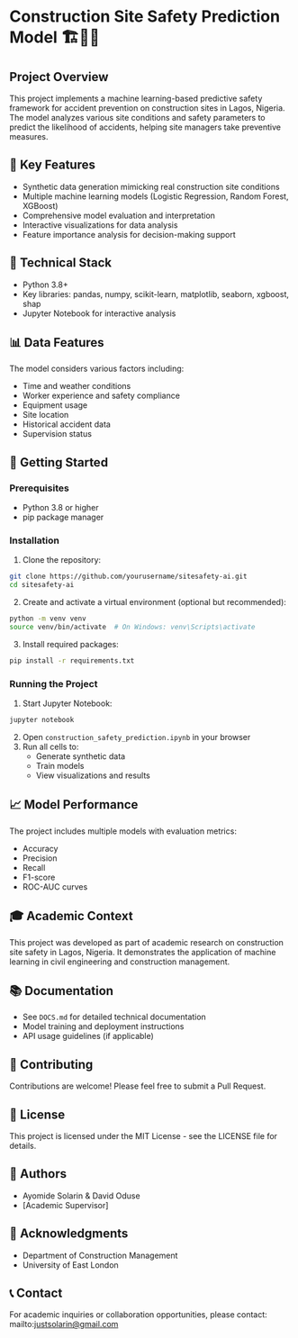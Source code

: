 # Construction Site Safety Prediction Model 🏗️👷‍♂️

## Project Overview
This project implements a machine learning-based predictive safety framework for accident prevention on construction sites in Lagos, Nigeria. The model analyzes various site conditions and safety parameters to predict the likelihood of accidents, helping site managers take preventive measures.

## 🎯 Key Features
- Synthetic data generation mimicking real construction site conditions
- Multiple machine learning models (Logistic Regression, Random Forest, XGBoost)
- Comprehensive model evaluation and interpretation
- Interactive visualizations for data analysis
- Feature importance analysis for decision-making support

## 🔧 Technical Stack
- Python 3.8+
- Key libraries: pandas, numpy, scikit-learn, matplotlib, seaborn, xgboost, shap
- Jupyter Notebook for interactive analysis

## 📊 Data Features
The model considers various factors including:
- Time and weather conditions
- Worker experience and safety compliance
- Equipment usage
- Site location
- Historical accident data
- Supervision status

## 🚀 Getting Started

### Prerequisites
- Python 3.8 or higher
- pip package manager

### Installation
1. Clone the repository:
```bash
git clone https://github.com/yourusername/sitesafety-ai.git
cd sitesafety-ai
```

2. Create and activate a virtual environment (optional but recommended):
```bash
python -m venv venv
source venv/bin/activate  # On Windows: venv\Scripts\activate
```

3. Install required packages:
```bash
pip install -r requirements.txt
```

### Running the Project
1. Start Jupyter Notebook:
```bash
jupyter notebook
```

2. Open `construction_safety_prediction.ipynb` in your browser
3. Run all cells to:
   - Generate synthetic data
   - Train models
   - View visualizations and results

## 📈 Model Performance
The project includes multiple models with evaluation metrics:
- Accuracy
- Precision
- Recall
- F1-score
- ROC-AUC curves

## 🎓 Academic Context
This project was developed as part of academic research on construction site safety in Lagos, Nigeria. It demonstrates the application of machine learning in civil engineering and construction management.

## 📚 Documentation
- See `DOCS.md` for detailed technical documentation
- Model training and deployment instructions
- API usage guidelines (if applicable)

## 🤝 Contributing
Contributions are welcome! Please feel free to submit a Pull Request.

## 📝 License
This project is licensed under the MIT License - see the LICENSE file for details.

## 👥 Authors
- Ayomide Solarin & David Oduse
- [Academic Supervisor]

## 🙏 Acknowledgments
- Department of Construction Management
- University of East London

## 📞 Contact
For academic inquiries or collaboration opportunities, please contact:
mailto:justsolarin@gmail.com
